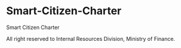# Smart-Citizen-Charter
Smart Citizen Charter

All right reserved to Internal Resources Division, Ministry of Finance.
